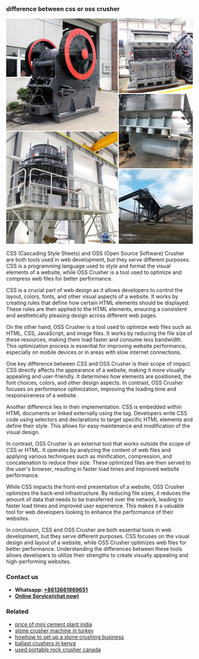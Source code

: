 <h3>difference between css or oss crusher</h3><img src='1706755728.jpg' alt=''><p>CSS (Cascading Style Sheets) and OSS (Open Source Software) Crusher are both tools used in web development, but they serve different purposes. CSS is a programming language used to style and format the visual elements of a website, while OSS Crusher is a tool used to optimize and compress web files for better performance.</p><p>CSS is a crucial part of web design as it allows developers to control the layout, colors, fonts, and other visual aspects of a website. It works by creating rules that define how certain HTML elements should be displayed. These rules are then applied to the HTML elements, ensuring a consistent and aesthetically pleasing design across different web pages.</p><p>On the other hand, OSS Crusher is a tool used to optimize web files such as HTML, CSS, JavaScript, and image files. It works by reducing the file size of these resources, making them load faster and consume less bandwidth. This optimization process is essential for improving website performance, especially on mobile devices or in areas with slow internet connections.</p><p>One key difference between CSS and OSS Crusher is their scope of impact. CSS directly affects the appearance of a website, making it more visually appealing and user-friendly. It determines how elements are positioned, the font choices, colors, and other design aspects. In contrast, OSS Crusher focuses on performance optimization, improving the loading time and responsiveness of a website.</p><p>Another difference lies in their implementation. CSS is embedded within HTML documents or linked externally using the <link> tag. Developers write CSS code using selectors and declarations to target specific HTML elements and define their style. This allows for easy maintenance and modification of the visual design.</p><p>In contrast, OSS Crusher is an external tool that works outside the scope of CSS or HTML. It operates by analyzing the content of web files and applying various techniques such as minification, compression, and concatenation to reduce their size. These optimized files are then served to the user's browser, resulting in faster load times and improved website performance.</p><p>While CSS impacts the front-end presentation of a website, OSS Crusher optimizes the back-end infrastructure. By reducing file sizes, it reduces the amount of data that needs to be transferred over the network, leading to faster load times and improved user experience. This makes it a valuable tool for web developers looking to enhance the performance of their websites.</p><p>In conclusion, CSS and OSS Crusher are both essential tools in web development, but they serve different purposes. CSS focuses on the visual design and layout of a website, while OSS Crusher optimizes web files for better performance. Understanding the differences between these tools allows developers to utilize their strengths to create visually appealing and high-performing websites.</p><h3>Contact us</h3><ul><li><strong>Whatsapp:&nbsp;<a href="https://wa.me/8613661969651">+8613661969651</a></strong></li><li><a href="https://swt.shibang-china.com/?git&amp;zhl&amp;difference between css or oss crusher"><strong>Online Service(chat now)</strong></a></li></ul><h3>Related</h3><ul><li><a href='price of mini cement plant india.md'>price of mini cement plant india</a></li><li><a href='stone crusher machine in turkey.md'>stone crusher machine in turkey</a></li><li><a href='howhow to set up a stone crushing business.md'>howhow to set up a stone crushing business</a></li><li><a href='ballast crushers in kenya.md'>ballast crushers in kenya</a></li><li><a href='used portable rock crusher canada.md'>used portable rock crusher canada</a></li></ul>